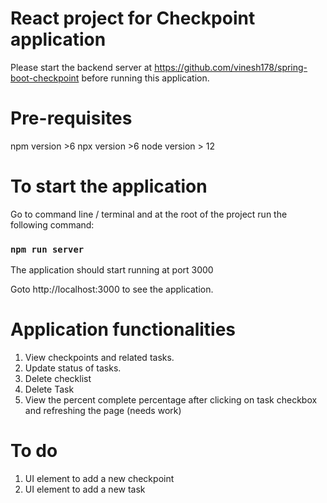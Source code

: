 # React project for Checkpoint application

Please start the backend server at https://github.com/vinesh178/spring-boot-checkpoint before running this application.

# Pre-requisites
npm version >6
npx version >6
node version > 12

# To start the application

Go to command line / terminal and at the root of the project run the following command: 
### `npm run server`

The application should start running at port 3000

Goto http://localhost:3000 to see the application. 

# Application functionalities

1. View checkpoints and related tasks.
2. Update status of tasks.
3. Delete checklist
4. Delete Task
5. View the percent complete percentage after clicking on task checkbox and refreshing the page (needs work)

# To do
1. UI element to add a new checkpoint
2. UI element to add a new task
